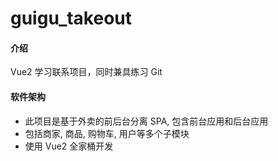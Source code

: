 # guigu_takeout

#### 介绍

Vue2 学习联系项目，同时兼具练习 Git

#### 软件架构

- 此项目是基于外卖的前后台分离 SPA, 包含前台应用和后台应用
- 包括商家, 商品, 购物车, 用户等多个子模块
- 使用 Vue2 全家桶开发
